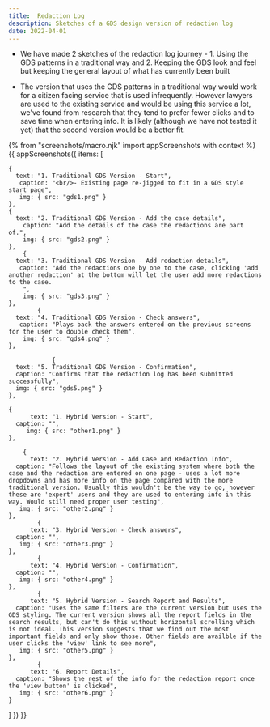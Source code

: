 ```yaml
---
title:  Redaction Log
description: Sketches of a GDS design version of redaction log
date: 2022-04-01
---
```


* We have made 2 sketches of the redaction log journey - 1. Using the GDS patterns in a traditional way and 2. Keeping the GDS look and feel but keeping the general layout of what has currently been built

* The version that uses the GDS patterns in a traditional way would work for a citizen facing service that is used infrequently. However lawyers are used to the existing service and would be using this service a lot, we've found from research that they tend to prefer fewer clicks and to save time when entering info. It is likely (although we have not tested it yet) that the second version would be a better fit.


<!-- ## User needs

<b>As a prosecuter </b>
I need to find a case<br />

<b>As a prosecuter </b>
I need to do the thing<br /> -->



{% from "screenshots/macro.njk" import appScreenshots with context %}
{{ appScreenshots({
  items: [

    {
      text: "1. Traditional GDS Version - Start",
       caption: "<br/>- Existing page re-jigged to fit in a GDS style start page",
       img: { src: "gds1.png" }
    }, 
    {
      text: "2. Traditional GDS Version - Add the case details",
        caption: "Add the details of the case the redactions are part of.",
        img: { src: "gds2.png" }
    },
        {
      text: "3. Traditional GDS Version - Add redaction details",
       caption: "Add the redactions one by one to the case, clicking 'add another redaction' at the bottom will let the user add more redactions to the case.
        ",
        img: { src: "gds3.png" }
    },
            {
      text: "4. Traditional GDS Version - Check answers",
       caption: "Plays back the answers entered on the previous screens for the user to double check them",
        img: { src: "gds4.png" }
    },
    
                {
      text: "5. Traditional GDS Version - Confirmation",
      caption: "Confirms that the redaction log has been submitted successfully",
      img: { src: "gds5.png" }
    },
     
    {
          text: "1. Hybrid Version - Start",
      caption: "",
         img: { src: "other1.png" }
    },
  
        {
          text: "2. Hybrid Version - Add Case and Redaction Info",
      caption: "Follows the layout of the existing system where both the case and the redaction are entered on one page - uses a lot more dropdowns and has more info on the page compared with the more traditional version. Usually this wouldn't be the way to go, however these are 'expert' users and they are used to entering info in this way. Would still need proper user testing",
       img: { src: "other2.png" }
    },
            {
          text: "3. Hybrid Version - Check answers",
      caption: "",
       img: { src: "other3.png" }
    },
            {
          text: "4. Hybrid Version - Confirmation",
      caption: "",
       img: { src: "other4.png" }
    },
            {
          text: "5. Hybrid Version - Search Report and Results",
      caption: "Uses the same filters are the current version but uses the GDS styling. The current version shows all the report fields in the search results, but can't do this without horizontal scrolling which is not ideal. This version suggests that we find out the most important fields and only show those. Other fields are availble if the user clicks the 'view' link to see more",
       img: { src: "other5.png" }
    },
            {
          text: "6. Report Details",
      caption: "Shows the rest of the info for the redaction report once the 'view button' is clicked",
       img: { src: "other6.png" }
    }

  ]
}) }}



<!-- ## User research -->